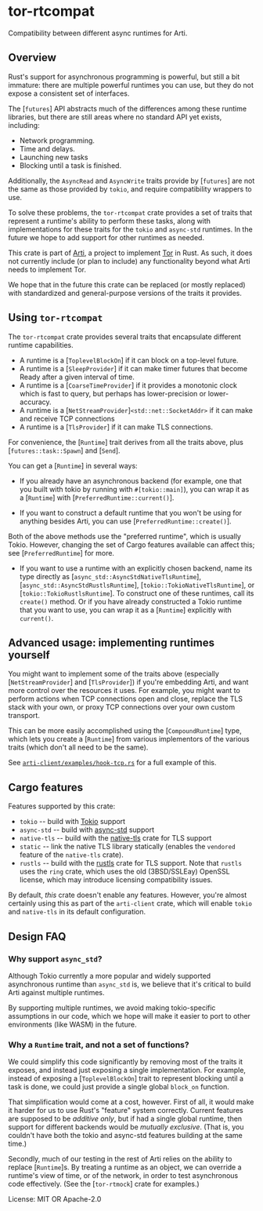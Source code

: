 # tor-rtcompat

Compatibility between different async runtimes for Arti.

## Overview

Rust's support for asynchronous programming is powerful, but still
a bit immature: there are multiple powerful runtimes you can use,
but they do not expose a consistent set of interfaces.

The [`futures`] API abstracts much of the differences among these
runtime libraries, but there are still areas where no standard API
yet exists, including:
 - Network programming.
 - Time and delays.
 - Launching new tasks
 - Blocking until a task is finished.

Additionally, the `AsyncRead` and `AsyncWrite` traits provide by
[`futures`] are not the same as those provided by `tokio`, and
require compatibility wrappers to use.

To solve these problems, the `tor-rtcompat` crate provides a set
of traits that represent a runtime's ability to perform these
tasks, along with implementations for these traits for the `tokio`
and `async-std` runtimes.  In the future we hope to add support
for other runtimes as needed.

This crate is part of
[Arti](https://gitlab.torproject.org/tpo/core/arti/), a project to
implement [Tor](https://www.torproject.org/) in Rust.
As such, it does not currently include (or
plan to include) any functionality beyond what Arti needs to
implement Tor.

We hope that in the future this crate can be replaced (or mostly
replaced) with standardized and general-purpose versions of the
traits it provides.

## Using `tor-rtcompat`

The `tor-rtcompat` crate provides several traits that
encapsulate different runtime capabilities.

 * A runtime is a [`ToplevelBlockOn`] if it can block on a top-level future.
 * A runtime is a [`SleepProvider`] if it can make timer futures that
   become Ready after a given interval of time.
 * A runtime is a [`CoarseTimeProvider`] if it provides a monotonic clock
   which is fast to query,
   but perhaps has lower-precision or lower-accuracy.
 * A runtime is a [`NetStreamProvider`]`<std::net::SocketAddr>` if it can make and receive TCP
   connections
 * A runtime is a [`TlsProvider`] if it can make TLS connections.

For convenience, the [`Runtime`] trait derives from all the traits
above, plus [`futures::task::Spawn`] and [`Send`].

You can get a [`Runtime`] in several ways:

  * If you already have an asynchronous backend (for example, one
    that you built with tokio by running with
    `#[tokio::main]`), you can wrap it as a [`Runtime`] with
    [`PreferredRuntime::current()`].

  * If you want to construct a default runtime that you won't be
    using for anything besides Arti, you can use [`PreferredRuntime::create()`].

Both of the above methods use the "preferred runtime", which is usually Tokio.
However, changing the set of Cargo features available can affect this; see
[`PreferredRuntime`] for more.

  * If you want to use a runtime with an explicitly chosen backend,
    name its type directly as [`async_std::AsyncStdNativeTlsRuntime`],
    [`async_std::AsyncStdRustlsRuntime`], [`tokio::TokioNativeTlsRuntime`],
    or [`tokio::TokioRustlsRuntime`]. To construct one of these runtimes,
    call its `create()` method.  Or if you have already constructed a
    Tokio runtime that you want to use, you can wrap it as a
    [`Runtime`] explicitly with `current()`.

## Advanced usage: implementing runtimes yourself

You might want to implement some of the traits above (especially [`NetStreamProvider`] and
[`TlsProvider`]) if you're embedding Arti, and want more control over the resources it uses.
For example, you might want to perform actions when TCP connections open and close, replace the
TLS stack with your own, or proxy TCP connections over your own custom transport.

This can be more easily accomplished using the [`CompoundRuntime`] type, which lets you
create a [`Runtime`] from various implementors of the various traits (which don't all need to
be the same).

See [`arti-client/examples/hook-tcp.rs`](https://gitlab.torproject.org/tpo/core/arti/-/blob/main/crates/arti-client/examples/hook-tcp.rs)
for a full example of this.

## Cargo features

Features supported by this crate:

* `tokio` -- build with [Tokio](https://tokio.rs/) support
* `async-std` -- build with [async-std](https://async.rs/) support
* `native-tls` --  build with the [native-tls](https://github.com/sfackler/rust-native-tls)
  crate for TLS support
* `static` -- link the native TLS library statically (enables the `vendored` feature of the
  `native-tls` crate).
* `rustls` -- build with the [rustls](https://github.com/rustls/rustls) crate for TLS support.  Note that `rustls` uses the `ring` crate, which uses
   the old (3BSD/SSLEay) OpenSSL license, which may introduce licensing
   compatibility issues.

By default, *this* crate doesn't enable any features. However, you're almost certainly
using this as part of the `arti-client` crate, which will enable `tokio` and `native-tls` in
its default configuration.

## Design FAQ

### Why support `async_std`?

Although Tokio currently a more popular and widely supported
asynchronous runtime than `async_std` is, we believe that it's
critical to build Arti against multiple runtimes.

By supporting multiple runtimes, we avoid making tokio-specific
assumptions in our code, which we hope will make it easier to port
to other environments (like WASM) in the future.

### Why a `Runtime` trait, and not a set of functions?

We could simplify this code significantly by removing most of the
traits it exposes, and instead just exposing a single
implementation.  For example, instead of exposing a
[`ToplevelBlockOn`] trait to represent blocking until a task is
done, we could just provide a single global `block_on` function.

That simplification would come at a cost, however.  First of all,
it would make it harder for us to use Rust's "feature" system
correctly.  Current features are supposed to be _additive only_,
but if had a single global runtime, then support for different
backends would be _mutually exclusive_.  (That is, you couldn't
have both the tokio and async-std features building at the same
time.)

Secondly, much of our testing in the rest of Arti relies on the
ability to replace [`Runtime`]s.  By treating a runtime as an
object, we can override a runtime's view of time, or of the
network, in order to test asynchronous code effectively.
(See the [`tor-rtmock`] crate for examples.)

License: MIT OR Apache-2.0
